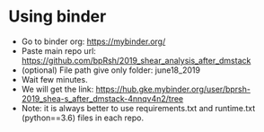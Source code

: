 # Using binder
- Go to binder org: https://mybinder.org/
- Paste main repo url: https://github.com/bpRsh/2019_shear_analysis_after_dmstack
- (optional) File path give only folder: june18_2019
- Wait few minutes.
- We will get the link: https://hub.gke.mybinder.org/user/bprsh-2019_shea-s_after_dmstack-4nnqv4n2/tree
- Note: it is always better to use requirements.txt and runtime.txt (python==3.6) files in each repo.
